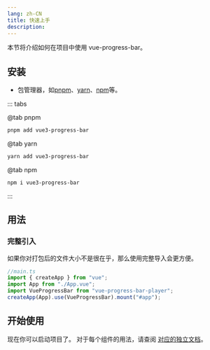 ```yaml
---
lang: zh-CN
title: 快速上手
description: 
---
```

本节将介绍如何在项目中使用 vue-progress-bar。
## 安装

- 包管理器，如[pnpm](https://pnpm.io/zh/)、[yarn](https://classic.yarnpkg.com/en/)、[npm](https://www.npmjs.com/)等。

::: tabs

@tab pnpm

```bash
pnpm add vue3-progress-bar
```

@tab yarn

```bash
yarn add vue3-progress-bar
```

@tab npm

```bash
npm i vue3-progress-bar
```

:::


## 用法

### 完整引入
如果你对打包后的文件大小不是很在乎，那么使用完整导入会更方便。

```ts
//main.ts
import { createApp } from "vue";
import App from "./App.vue";
import VueProgressBar from "vue-progress-bar-player";
createApp(App).use(VueProgressBar).mount("#app");
```

## 开始使用
现在你可以启动项目了。 对于每个组件的用法，请查阅 [对应的独立文档](/zh/components/progress-bar-player.md)。